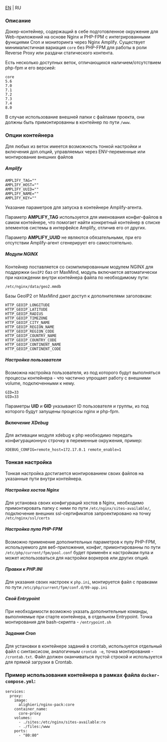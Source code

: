 [EN](README.md) | RU

### Описание
Докер-контейнер, содержащий в себе подготовленное окружение для Web-приложений на основе Nginx и PHP-FPM с интегрированными функциями Cron и мониторинга через Nginx Amplify. Существует минималистичная вариация `core` без PHP-FPM для работы в роли Reverse Proxy или раздачи статического контента.

Есть несколько доступных веток, отличающихся наличием/отсутствием php-fpm и его версией:
````
core
5.6
7.0
7.1
7.2
7.3
7.4
8.0
````
В случае использование внешней папки с файлами проекта, они должны быть примонтированны в контейнер по пути `/www`.


### Опции контейнера
Для любых из веток имеется возможность тонкой настройки и включения доп.опций, управляемых через ENV-переменные или монтирование внешних файлов

##### Amplify
````
AMPLIFY_TAG=""
AMPLIFY_HOST=""
AMPLIFY_UUID=""
AMPLIFY_NAME=""
AMPLIFY_KEY=""
````
Указание параметров для запуска в контейнере Amplify-агента. 

Параметр **AMPLIFY_TAG** используется для именования конфиг-файлов в самом контейнере, что помогает найти конкретный контейнер в списке элементов системы в интерфейсе Amplify, отличив его от других.

Параметр **AMPLIFY_UUID** не являются обязательными, при его отсутствии Amplify-агент сгенерирует его самостоятельно.

##### Модули NGINX
Контейнер поставляется со скомпилированным модулем NGINX для поддержки `GeoIP2` баз от MaxMind, модуль включается автоматически при нахождении внутри контейнера файла по необходимому пути:
````
/etc/nginx/data/geo2.mmdb
````

Базы GeoIP2 от MaxMind дают доступ к дополнителями заголовкам:
````
HTTP_GEOIP_LONGITUDE
HTTP_GEOIP_LATITUDE
HTTP_GEOIP_RADIUS
HTTP_GEOIP_TIMEZONE
HTTP_GEOIP_CITY_NAME
HTTP_GEOIP_REGION_NAME
HTTP_GEOIP_REGION_CODE
HTTP_GEOIP_COUNTRY_NAME
HTTP_GEOIP_COUNTRY_CODE
HTTP_GEOIP_CONTINENT_NAME
HTTP_GEOIP_CONTINENT_CODE
````


##### Настройка пользователя
Возможна настройка пользователя, из под которого будут выполняться процессы контейнера - что частично упрощает работу с внешними volume, подключенными к нему.

````
GID=33
UID=33
````
Параметры **UID** и **GID** указывают ID пользователя и группы, из под которого будут запущены процессы nginx и php-fpm.

##### Включение XDebug
Для активации модуля xdebug к php необходимо передать конфигурационную строчку в переменные окружения, пример:
````
XDEBUG_CONFIG=remote_host=172.17.0.1 remote_enable=1
````

### Тонкая настройка
Тонкая настройка достигается монтированием своих файлов на указанные пути внутри контейнера.

##### Настройка хостов Nginx
Для установка своих конфигураций хостов в Nginx, необходимо примонтировать папку с ними по пути `/etc/nginx/sites-available/`, подключение внешних ssl-сертификатов запроектировано на точку `/etc/nginx/ssl/certs`

##### Настройка пула PHP-FPM
Возможно применение дополнительных параметров к пулу PHP-FPM, используемого для веб-приложения, конфиг, примонтированны по пути `/etc/php/current/fpm/pool.conf` будет применён к настройкам пула и может использоваться для настройки воркеров
или других опций.

##### Правки к PHP.INI
Для указания своих настроек к `php.ini`, монтируется файл с правками по пути `/etc/php/current/fpm/conf.d/99-app.ini`
            
##### Свой Entrypoint
При необходимости возможно указать дополнительные команды, выполняемые при старте контейнера, в отдельном Entrypoint. Точка монтирования для bash-скрипта - `/entrypoint.sh`

##### Задания Cron
Для установки в контейнере заданий в crontab, используется отдельный файл с синтаксисом, аналогичным `crontab -e`, точка монтирования - `/crontab.txt`. Файл должен оканчиваться пустой строкой и используется для прямой загрузки в Crontab.


### Пример использования контейнера в рамках файла `docker-compose.yml`:
````
services:
  proxy:
    image:
      alighieri/nginx-pack:core
    container_name:
      core-proxy
    volumes:
      - ./sites:/etc/nginx/sites-available:ro
      - ./files:/www
    ports:
      - "80:80"
````
